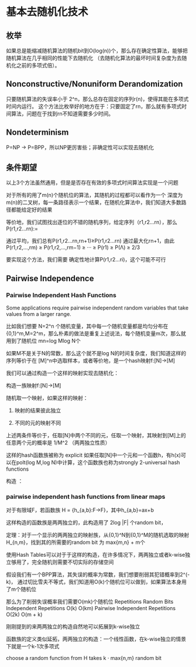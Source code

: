 # 基本去随机化技术

## 枚举

如果总是能缩减随机算法的随机bit到O(log(n))个，那么存在确定性算法，能够把随机算法在几乎相同的性能下去随机化
（去随机化算法的最坏时间复杂度为去随机化之前的多项式倍）。

## Nonconstructive/Nonuniform Derandomization

只要随机算法的失误率小于 2^n，那么总存在固定的序列r(n)，使得其能在多项式时间内运行。 这个方法比枚举好的地方在于：只要固定了rn，那么就有多项式时间算法，问题在于找到rn不知道需要多少时间。

## Nondeterminism

P=NP -> P=BPP，所以NP更厉害些；非确定性可以实现去随机化

## 条件期望

以上3个方法虽然通用，但是是否存在有效的多项式时间算法实现是一个问题

对于所有的用了m(n)个随机位的算法，其随机的过程都可以看作为一个 深度为m(n)的二叉树，每一条路径表示一个结果，在随机化算法中，我们知道大多数路径都能给定好的结果

等价地，我们试图找出逐位的不错的随机序列，给定序列（r1,r2...rn），那么P(r1,r2...rn):=

通过平均，我们总有P(r1,r2...rn,rn+1)≥P(r1,r2...rn) 通过最大化rn+1，由此P(r1,r2,...,rm) ≥ P(r1,r2,...,rm−1) ≥ ··· ≥ P(r1) ≥ P(Λ) ≥ 2/3

要实现这个方法，我们需要 确定性地计算P(r1,r2...ri)，这个可能不可行

## Pairwise Independence

###  Pairwise Independent Hash Functions

Some applications require pairwise independent random variables that take values from a larger range.

比如我们想要 N=2^n 个随机变量，其中每一个随机变量都是均匀分布在{0,1}^m,M=2^m，那么朴素的做法是重复上述说法，每个随机变量m次，那么就用到了随机位 mn=log Mlog N个

如果M不是关于N的常数，那么这个就不是log N的时间复杂度，我们知道这样的序列等价于在 [M]^n中选取样本，或者等价地，是一个hash映射f:[N]->[M]

我们可以通过构造一个这样的映射实现去随机化：

构造一族映射f:[N]->[M]

随机取一个映射，如果这样的映射：

1. 映射的结果彼此独立

2. 不同的元的映射不同

上述两条件等价于，任取[N]中两个不同的元，任取一个映射，其映射到[M]上的任意两个元的概率是 1/M^2 （两两独立性质）

这样的hash函数族被称为 explicit 如果任取[N]中一个元和一个函数h，有h(x)可以在polt(log M,log N)中计算，这个函数族也称为strongly 2-universal hash functions

构造 ：
### pairwise independent hash functions from linear maps

对于有限域F，若函数族 H = {h_{a,b}:F->F}，其中h_{a,b}=ax+b

这样构造的函数族是两两独立的，此构造用了 2log |F| 个random bit， 

定理：对于一个显示的两两独立的映射族，从{0,1}^N到{0,1}^M的随机选取的映射H_{n,m}，找到其的所需要的random bit 为 max{m,n} + m个

使用Hash Tables可以对于于这样的构造，在许多情况下，两两独立或者k-wise独立够用了，完全随机则需要不切实际的存储空间


假设我们有一个BPP算法，其失误的概率为常数，我们想要削弱其犯错概率到2^(-k)， 通过切比雪夫不等式，我们知道用O(k)个随机位可以做到，如果算法本身用了m个随机位

那么为了削弱失误概率我们需要O(mk)个随机位
                                    Repetitions       Random Bits
Independent Repetitions                 O(k)              O(km)
Pairwise Independent Repetitions        O(2k)             O(m + k)

刚刚提到的来两两独立的构造自然地可以拓展到k-wise独立

函数族的定义类似延拓，两两独立的构造：一个线性函数，在k-wise独立的情景下就是一个k-1次多项式

choose a random function from H takes k · max{n,m} random bit





